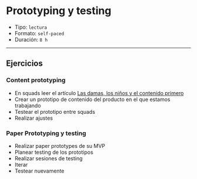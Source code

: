 # Prototyping y testing

- Tipo: `lectura`
- Formato: `self-paced`
- Duración: `8 h`

***

## Ejercicios

### Content prototyping

- En squads leer el artículo [Las damas, los niños y el contenido primero](https://medium.com/mercadolibre-ux/ux-empieza-por-contar-una-historia-26f23d27a63e)
- Crear un prototipo de contenido del producto en el que estamos trabajando
- Testear el prototipo entre squads
- Realizar ajustes

### Paper Prototyping y testing

- Realizar paper prototypes de su MVP
- Planear testing de los prototipos
- Realizar sesiones de testing
- Iterar
- Testear nuevamente

